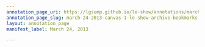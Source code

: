 ```yaml
---
annotation_page_uri: https://lgsump.github.io/le-show/annotations/march-24-2013-canvas-1-le-show-archive-bookmarks.json
annotation_page_slug: march-24-2013-canvas-1-le-show-archive-bookmarks
layout: annotation_page
manifest_label: March 24, 2013

---
```

